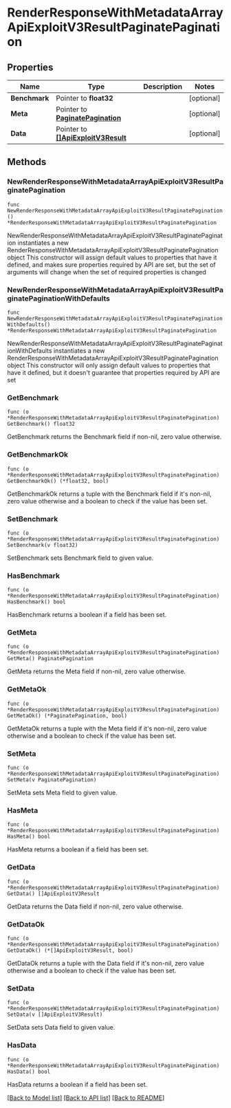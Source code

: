 # RenderResponseWithMetadataArrayApiExploitV3ResultPaginatePagination

## Properties

Name | Type | Description | Notes
------------ | ------------- | ------------- | -------------
**Benchmark** | Pointer to **float32** |  | [optional] 
**Meta** | Pointer to [**PaginatePagination**](PaginatePagination.md) |  | [optional] 
**Data** | Pointer to [**[]ApiExploitV3Result**](ApiExploitV3Result.md) |  | [optional] 

## Methods

### NewRenderResponseWithMetadataArrayApiExploitV3ResultPaginatePagination

`func NewRenderResponseWithMetadataArrayApiExploitV3ResultPaginatePagination() *RenderResponseWithMetadataArrayApiExploitV3ResultPaginatePagination`

NewRenderResponseWithMetadataArrayApiExploitV3ResultPaginatePagination instantiates a new RenderResponseWithMetadataArrayApiExploitV3ResultPaginatePagination object
This constructor will assign default values to properties that have it defined,
and makes sure properties required by API are set, but the set of arguments
will change when the set of required properties is changed

### NewRenderResponseWithMetadataArrayApiExploitV3ResultPaginatePaginationWithDefaults

`func NewRenderResponseWithMetadataArrayApiExploitV3ResultPaginatePaginationWithDefaults() *RenderResponseWithMetadataArrayApiExploitV3ResultPaginatePagination`

NewRenderResponseWithMetadataArrayApiExploitV3ResultPaginatePaginationWithDefaults instantiates a new RenderResponseWithMetadataArrayApiExploitV3ResultPaginatePagination object
This constructor will only assign default values to properties that have it defined,
but it doesn't guarantee that properties required by API are set

### GetBenchmark

`func (o *RenderResponseWithMetadataArrayApiExploitV3ResultPaginatePagination) GetBenchmark() float32`

GetBenchmark returns the Benchmark field if non-nil, zero value otherwise.

### GetBenchmarkOk

`func (o *RenderResponseWithMetadataArrayApiExploitV3ResultPaginatePagination) GetBenchmarkOk() (*float32, bool)`

GetBenchmarkOk returns a tuple with the Benchmark field if it's non-nil, zero value otherwise
and a boolean to check if the value has been set.

### SetBenchmark

`func (o *RenderResponseWithMetadataArrayApiExploitV3ResultPaginatePagination) SetBenchmark(v float32)`

SetBenchmark sets Benchmark field to given value.

### HasBenchmark

`func (o *RenderResponseWithMetadataArrayApiExploitV3ResultPaginatePagination) HasBenchmark() bool`

HasBenchmark returns a boolean if a field has been set.

### GetMeta

`func (o *RenderResponseWithMetadataArrayApiExploitV3ResultPaginatePagination) GetMeta() PaginatePagination`

GetMeta returns the Meta field if non-nil, zero value otherwise.

### GetMetaOk

`func (o *RenderResponseWithMetadataArrayApiExploitV3ResultPaginatePagination) GetMetaOk() (*PaginatePagination, bool)`

GetMetaOk returns a tuple with the Meta field if it's non-nil, zero value otherwise
and a boolean to check if the value has been set.

### SetMeta

`func (o *RenderResponseWithMetadataArrayApiExploitV3ResultPaginatePagination) SetMeta(v PaginatePagination)`

SetMeta sets Meta field to given value.

### HasMeta

`func (o *RenderResponseWithMetadataArrayApiExploitV3ResultPaginatePagination) HasMeta() bool`

HasMeta returns a boolean if a field has been set.

### GetData

`func (o *RenderResponseWithMetadataArrayApiExploitV3ResultPaginatePagination) GetData() []ApiExploitV3Result`

GetData returns the Data field if non-nil, zero value otherwise.

### GetDataOk

`func (o *RenderResponseWithMetadataArrayApiExploitV3ResultPaginatePagination) GetDataOk() (*[]ApiExploitV3Result, bool)`

GetDataOk returns a tuple with the Data field if it's non-nil, zero value otherwise
and a boolean to check if the value has been set.

### SetData

`func (o *RenderResponseWithMetadataArrayApiExploitV3ResultPaginatePagination) SetData(v []ApiExploitV3Result)`

SetData sets Data field to given value.

### HasData

`func (o *RenderResponseWithMetadataArrayApiExploitV3ResultPaginatePagination) HasData() bool`

HasData returns a boolean if a field has been set.


[[Back to Model list]](../README.md#documentation-for-models) [[Back to API list]](../README.md#documentation-for-api-endpoints) [[Back to README]](../README.md)


